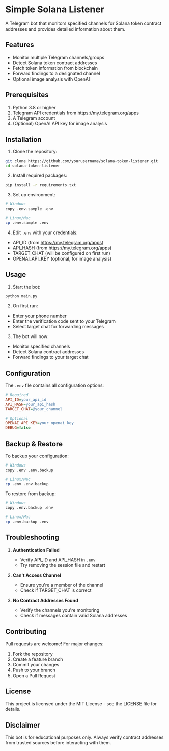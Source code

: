 # Simple Solana Listener

A Telegram bot that monitors specified channels for Solana token contract addresses and provides detailed information about them.

## Features

- Monitor multiple Telegram channels/groups
- Detect Solana token contract addresses
- Fetch token information from blockchain
- Forward findings to a designated channel
- Optional image analysis with OpenAI

## Prerequisites

1. Python 3.8 or higher
2. Telegram API credentials from https://my.telegram.org/apps
3. A Telegram account
4. (Optional) OpenAI API key for image analysis

## Installation

1. Clone the repository:
```bash
git clone https://github.com/yourusername/solana-token-listener.git
cd solana-token-listener
```

2. Install required packages:
```bash
pip install -r requirements.txt
```

3. Set up environment:
```bash
# Windows
copy .env.sample .env

# Linux/Mac
cp .env.sample .env
```

4. Edit `.env` with your credentials:
- API_ID (from https://my.telegram.org/apps)
- API_HASH (from https://my.telegram.org/apps)
- TARGET_CHAT (will be configured on first run)
- OPENAI_API_KEY (optional, for image analysis)

## Usage

1. Start the bot:
```bash
python main.py
```

2. On first run:
- Enter your phone number
- Enter the verification code sent to your Telegram
- Select target chat for forwarding messages

3. The bot will now:
- Monitor specified channels
- Detect Solana contract addresses
- Forward findings to your target chat

## Configuration

The `.env` file contains all configuration options:

```ini
# Required
API_ID=your_api_id
API_HASH=your_api_hash
TARGET_CHAT=@your_channel

# Optional
OPENAI_API_KEY=your_openai_key
DEBUG=false
```

## Backup & Restore

To backup your configuration:
```bash
# Windows
copy .env .env.backup

# Linux/Mac
cp .env .env.backup
```

To restore from backup:
```bash
# Windows
copy .env.backup .env

# Linux/Mac
cp .env.backup .env
```

## Troubleshooting

1. **Authentication Failed**
   - Verify API_ID and API_HASH in `.env`
   - Try removing the session file and restart

2. **Can't Access Channel**
   - Ensure you're a member of the channel
   - Check if TARGET_CHAT is correct

3. **No Contract Addresses Found**
   - Verify the channels you're monitoring
   - Check if messages contain valid Solana addresses

## Contributing

Pull requests are welcome! For major changes:
1. Fork the repository
2. Create a feature branch
3. Commit your changes
4. Push to your branch
5. Open a Pull Request

## License

This project is licensed under the MIT License - see the LICENSE file for details.

## Disclaimer

This bot is for educational purposes only. Always verify contract addresses from trusted sources before interacting with them.
  